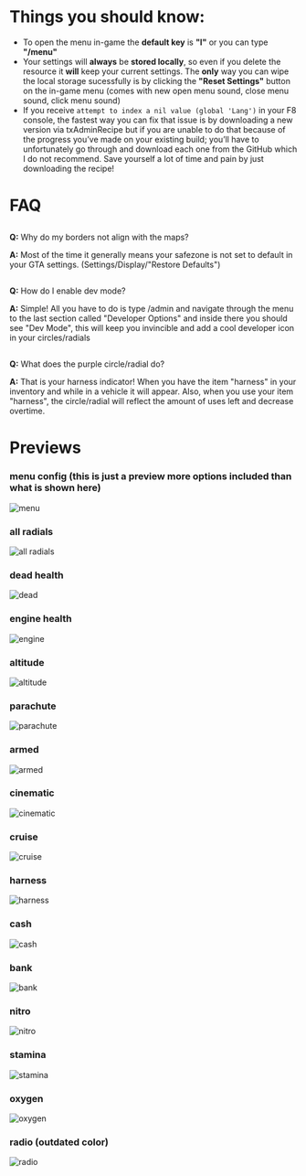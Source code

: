 
# Things you should know:
* To open the menu in-game the **default key** is **"I"** or you can type **"/menu"**
* Your settings will **always** be **stored locally**, so even if you delete the resource it **will** keep your current settings. The **only** way you can wipe the local storage sucessfully is by clicking the **"Reset Settings"** button on the in-game menu
(comes with new open menu sound, close menu sound, click menu sound)
* If you receive ```attempt to index a nil value (global 'Lang')``` in your F8 console, the fastest way you can fix that issue is by downloading a new version via txAdminRecipe but if you are unable to do that because of the progress you’ve made on your existing build; you’ll have to unfortunately go through and download each one from the GitHub which I do not recommend. Save yourself a lot of time and pain by just downloading the recipe!

# FAQ
##
**Q:** Why do my borders not align with the maps?

**A:** Most of the time it generally means your safezone is not set to default in your GTA settings. (Settings/Display/"Restore Defaults")
##

##
**Q:** How do I enable dev mode?

**A:** Simple! All you have to do is type /admin and navigate through the menu to the last section called "Developer Options" and inside there you should see "Dev Mode", this will keep you invincible and add a cool developer icon in your circles/radials
##

##
**Q:** What does the purple circle/radial do?

**A:** That is your harness indicator! When you have the item "harness" in your inventory and while in a vehicle it will appear. Also, when you use your item "harness", the circle/radial will reflect the amount of uses left and decrease overtime.
##

# Previews
### menu config (this is just a preview more options included than what is shown here)
![menu](https://media.discordapp.net/attachments/1118131412097310790/1133084683333287966/oBPvnf50cK8W6Z.png)
### all radials
![all radials](https://user-images.githubusercontent.com/91661118/143668930-e9475c53-284c-4054-ad9c-88aa98f76768.png)
### dead health
![dead](https://user-images.githubusercontent.com/91661118/143668617-3f41913f-506e-4c40-bc97-99c0e02eaec6.png)
### engine health
![engine](https://user-images.githubusercontent.com/91661118/143668642-22269059-8220-4b78-8f24-3c3661b7e82f.png)
### altitude
![altitude](https://user-images.githubusercontent.com/91661118/143668687-89ae10b6-9acc-4d68-845d-97db67d3d6de.png)
### parachute
![parachute](https://user-images.githubusercontent.com/91661118/143668699-a9d50ee4-1168-401b-bf92-8ba80a696e6e.png)
### armed
![armed](https://user-images.githubusercontent.com/91661118/143668646-baac9848-56e5-436b-922a-b35e50ed335f.png)
### cinematic
![cinematic](https://user-images.githubusercontent.com/91661118/143668651-74e90ac0-11ad-447a-b27c-1542dd10edfd.png)
### cruise
![cruise](https://user-images.githubusercontent.com/91661118/143668654-1b843009-c791-4482-807d-352b75707d42.png)
### harness
![harness](https://user-images.githubusercontent.com/91661118/143668664-bd03289a-286f-4165-9447-25b16b5b0c8e.png)
### cash
![cash](https://user-images.githubusercontent.com/91661118/143668667-a8e2e856-94be-45c4-9751-39e71315b303.png)
### bank
![bank](https://user-images.githubusercontent.com/91661118/143668668-fed140e6-9043-4daa-8aba-36feac3f9b78.png)
### nitro
![nitro](https://user-images.githubusercontent.com/91661118/143668672-8a164eb0-aca5-4e00-a99f-56c64e4d5069.png)
### stamina
![stamina](https://user-images.githubusercontent.com/91661118/143668678-3327c0bf-7e3b-4fe5-b6e5-da6e4054a47a.png)
### oxygen
![oxygen](https://user-images.githubusercontent.com/91661118/143668693-d623822b-fc78-499a-baa3-a86e29504044.png)
### radio (outdated color)
![radio](https://user-images.githubusercontent.com/91661118/143668707-eb4bb5e7-5900-4dd8-b500-5fc745a7c146.png)
